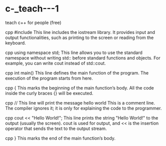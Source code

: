 # c-_teach---1
teach c++ for people (free)


cpp
#include <iostream>
This line includes the iostream library.
It provides input and output functionalities, such as printing to the screen or reading from the keyboard.

cpp
using namespace std;
This line allows you to use the standard namespace without writing std:: before standard functions and objects.
For example, you can write cout instead of std::cout.

cpp
int main()
This line defines the main function of the program.
The execution of the program starts from here.

cpp
{
This marks the beginning of the main function’s body.
All the code inside the curly braces {} will be executed.

cpp
// This line will print the message hello world
This is a comment line.
The compiler ignores it; it is only for explaining the code to the programmer.

cpp
cout << "Hello World!";
This line prints the string "Hello World!" to the output (usually the screen).
cout is used for output, and << is the insertion operator that sends the text to the output stream.

cpp
}
This marks the end of the main function’s body.
